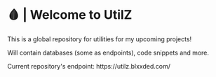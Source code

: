 # 🩸 | Welcome to UtilZ
<p>This is a global repository for utilities for my upcoming projects!</p>
<p>Will contain databases (some as endpoints), code snippets and more.</p>
<p>Current repository's endpoint: https://utilz.blxxded.com/</p>
